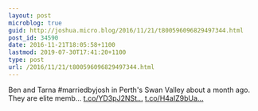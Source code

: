 ```yaml
---
layout: post
microblog: true
guid: http://joshua.micro.blog/2016/11/21/t800596096829497344.html
post_id: 34590
date: 2016-11-21T18:05:58+1100
lastmod: 2019-07-30T17:41:20+1100
type: post
url: /2016/11/21/t800596096829497344.html
---
```

Ben and Tarna #marriedbyjosh in Perth's Swan Valley about a month ago. They are elite memb… [t.co/YD3pJ2NSt...](https://t.co/YD3pJ2NSth) [t.co/H4aIZ9bUa...](https://t.co/H4aIZ9bUa6)
